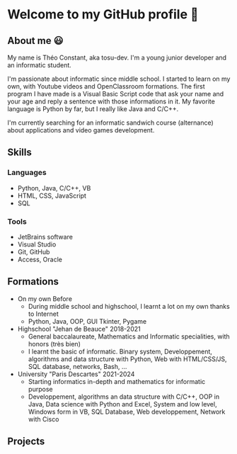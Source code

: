 # Welcome to my GitHub profile 👋

## About me 😃
My name is Théo Constant, aka tosu-dev. I'm a young junior developer and an informatic student.

I'm passionate about informatic since middle school. I started to learn on my own, with Youtube videos and OpenClassroom formations. The first program I have made is a Visual Basic Script code that ask your name and your age and reply a sentence with those informations in it. My favorite language is Python by far, but I really like Java and C/C++.



I'm currently searching for an informatic sandwich course (alternance) about applications and video games development.

## Skills
### Languages
- Python, Java, C/C++, VB
- HTML, CSS, JavaScript
- SQL
### Tools
- JetBrains software
- Visual Studio
- Git, GitHub
- Access, Oracle

## Formations
- On my own Before 
  - During middle school and highschool, I learnt a lot on my own thanks to Internet
  - Python, Java, OOP, GUI Tkinter, Pygame
- Highschool "Jehan de Beauce" 2018-2021
  -   General baccalaureate, Mathematics and Informatic specialities, with honors (très bien)
  -   I learnt the basic of informatic. Binary system, Developpement, algorithms and data structure with Python, Web with HTML/CSS/JS, SQL database, networks, Bash, ...
- University "Paris Descartes" 2021-2024
  - Starting informatics in-depth and mathematics for informatic purpose
  - Developpement, algorithms an data structure with C/C++, OOP in Java, Data science with Python and Excel, System and low level, Windows form in VB, SQL Database, Web developpement, Network with Cisco

## Projects


<!--
**tosu-dev/tosu-dev** is a ✨ _special_ ✨ repository because its `README.md` (this file) appears on your GitHub profile.

Here are some ideas to get you started:

- 🔭 I’m currently working on ...
- 🌱 I’m currently learning ...
- 👯 I’m looking to collaborate on ...
- 🤔 I’m looking for help with ...
- 💬 Ask me about ...
- 📫 How to reach me: ...
- 😄 Pronouns: ...
- ⚡ Fun fact: ...
-->
